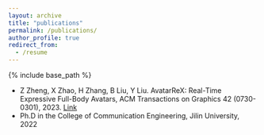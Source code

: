 ```yaml
---
layout: archive
title: "publications"
permalink: /publications/
author_profile: true
redirect_from:
  - /resume
---
```



{% include base_path %}


* Z Zheng, X Zhao, H Zhang, B Liu, Y Liu. AvatarReX: Real-Time Expressive Full-Body Avatars, ACM Transactions on Graphics 42 (0730-0301), 2023. [Link](https://dl.acm.org/doi/10.1145/3592101)
* Ph.D in the College of Communication Engineering, Jilin University, 2022

